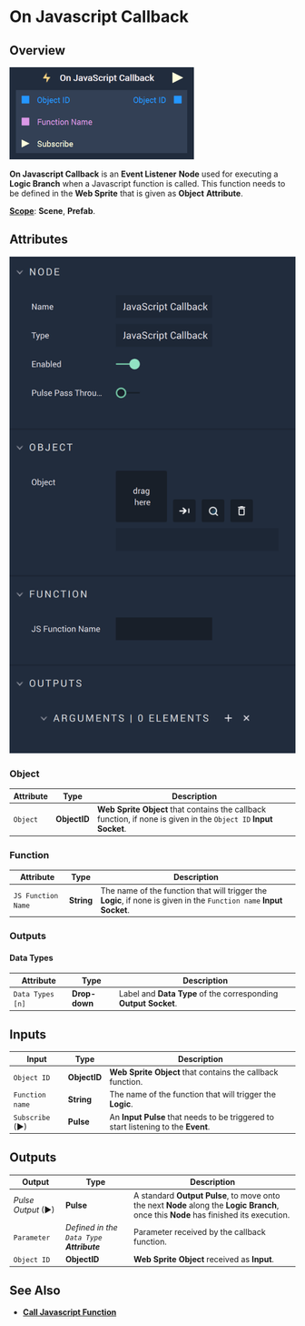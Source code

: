 # On Javascript Callback

## Overview

![The On Javascript Callback Node.](../../../.gitbook/assets/onjavascriptcallbackupdatedimage.png)

**On Javascript Callback** is an **Event Listener** **Node** used for executing a **Logic Branch** when a Javascript function is called. This function needs to be defined in the **Web Sprite** that is given as **Object** **Attribute**.

[**Scope**](../../overview.md#scopes): **Scene**, **Prefab**.

## Attributes

![The On Javascript Callback Node.](../../../.gitbook/assets/javascriptcallbackattributes.png)

### Object

| Attribute | Type         | Description                                                                                                          |
| --------- | ------------ | -------------------------------------------------------------------------------------------------------------------- |
| `Object`  | **ObjectID** | **Web Sprite** **Object** that contains the callback function, if none is given in the `Object ID` **Input Socket**. |

### Function

| Attribute          | Type       | Description                                                                                                         |
| ------------------ | ---------- | ------------------------------------------------------------------------------------------------------------------- |
| `JS Function Name` | **String** | The name of the function that will trigger the **Logic**, if none is given in the `Function name` **Input Socket**. |

### Outputs

#### Data Types

| Attribute        | Type          | Description                                                         |
| ---------------- | ------------- | ------------------------------------------------------------------- |
| `Data Types [n]` | **Drop-down** | Label and **Data Type** of the corresponding **Output** **Socket**. |

## Inputs

| Input           | Type         | Description                                                                        |
| --------------- | ------------ | ---------------------------------------------------------------------------------- |
| `Object ID`     | **ObjectID** | **Web Sprite** **Object** that contains the callback function.                     |
| `Function name` | **String**   | The name of the function that will trigger the **Logic**.                          |
| `Subscribe` (►) | **Pulse**    | An **Input Pulse** that needs to be triggered to start listening to the **Event**. |

## Outputs

| Output             | Type                                         | Description                                                                                                                            |
| ------------------ | -------------------------------------------- | -------------------------------------------------------------------------------------------------------------------------------------- |
| _Pulse Output_ (►) | **Pulse**                                    | A standard **Output Pulse**, to move onto the next **Node** along the **Logic Branch**, once this **Node** has finished its execution. |
| `Parameter`        | _Defined in the `Data Type`_ _**Attribute**_ | Parameter received by the callback function.                                                                                           |
| `Object ID`        | **ObjectID**                                 | **Web Sprite** **Object** received as **Input**.                                                                                       |

## See Also

* [**Call Javascript Function**](../../web/call-javascript-function.md)
